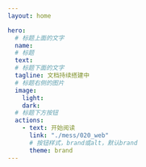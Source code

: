 ```yaml
---
layout: home

hero:
  # 标题上面的文字
  name: 
  # 标题
  text: 
  # 标题下面的文字
  tagline: 文档持续搭建中
  # 标题右侧的图片
  image:
    light: 
    dark: 
  # 标题下方按钮
  actions:
    - text: 开始阅读
      link: "./mess/020_web"
      # 按钮样式，brand或alt，默认brand
      theme: brand
---
```

<!-- 
[010_shellConmand](./mess/010_shellConmand.md)

[011_condaCommand](./mess/011_condaCommand.md)

[020_web](./mess/020_web) -->